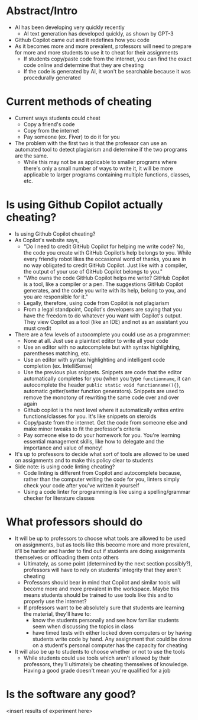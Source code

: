 # Abstract/Intro
- AI has been developing very quickly recently
  - AI text generation has developed quickly, as shown by GPT-3
- Github Copilot came out and it redefines how you code
- As it becomes more and more prevalent, professors will need to prepare for more and more students to use it to cheat for their assignments
  - If students copy/paste code from the internet, you can find the exact code online and determine that they are cheating
  - If the code is generated by AI, it won't be searchable because it was procedurally generated

# Current methods of cheating
- Current ways students could cheat
  - Copy a friend's code 
  - Copy from the internet
  - Pay someone (ex. Fiver) to do it for you
- The problem with the first two is that the professor can use an automated tool to detect plagiarism and determine if the two programs are the same.
  - While this may not be as applicable to smaller programs where there's only a small number of ways to write it, it will be more applicable to larger programs containing multiple functions, classes, etc.

# Is using Github Copilot actually cheating?
- Is using Github Copilot cheating?
- As Copilot's website says,
  - "Do I need to credit GitHub Copilot for helping me write code? No, the code you create with GitHub Copilot’s help belongs to you. While every friendly robot likes the occasional word of thanks, you are in no way obligated to credit GitHub Copilot. Just like with a compiler, the output of your use of GitHub Copilot belongs to you."
  - "Who owns the code GitHub Copilot helps me write? GitHub Copilot is a tool, like a compiler or a pen. The suggestions GitHub Copilot generates, and the code you write with its help, belong to you, and you are responsible for it."
  - Legally, therefore, using code from Copilot is not plagiarism
  - From a legal standpoint, Copilot's developers are saying that you have the freedom to do whatever you want with Copilot's output. They view Copilot as a tool (like an IDE) and not as an assistant you must credit
- There are a few levels of autocomplete you could use as a programmer:
  - None at all. Just use a plaintext editor to write all your code
  - Use an editor with no autocomplete but with syntax highlighting, parentheses matching, etc.
  - Use an editor with syntax highlighting and intelligent code completion (ex. IntelliSense)
  - Use the previous plus snippets. Snippets are code that the editor automatically completes for you (when you type `functionname`, it can autocomplete the header `public static void functionname(){}`, automatic getter/setter function generators). Snippets are used to remove the monotony of rewriting the same code over and over again
  - Github copilot is the next level where it automatically writes entire functions/classes for you. It's like snippets on steroids
  - Copy/paste from the internet. Get the code from someone else and make minor tweaks to fit the professor's criteria
  - Pay someone else to do your homework for you. You're learning essential management skills, like how to delegate and the importance and value of money!
- It's up to professors to decide what sort of tools are allowed to be used on assignments and to make this policy clear to students
- Side note: is using code linting cheating?
  - Code linting is different from Copilot and autocomplete because, rather than the computer writing the code for you, linters simply check your code after you've written it yourself
  - Using a code linter for programming is like using a spelling/grammar checker for literature classes

# What professors should do
- It will be up to professors to choose what tools are allowed to be used on assignments, but as tools like this become more and more prevalent, it'll be harder and harder to find out if students are doing assignments themselves or offloading them onto others
  - Ultimately, as some point (determined by the next section possibly?), professors will have to rely on students' integrity that they aren't cheating
  - Professors should bear in mind that Copilot and similar tools will become more and more prevalent in the workspace. Maybe this means students should be trained to use tools like this and to properly use the internet?
  - If professors want to be absolutely sure that students are learning the material, they'll have to:
    - know the students personally and see how familiar students seem when discussing the topics in class
    - have timed tests with either locked down computers or by having students write code by hand. Any assignment that could be done on a student's personal computer has the capacity for cheating
- It will also be up to students to choose whether or not to use the tools
  - While students could use tools which aren't allowed by their professors, they'll ultimately be cheating themselves of knowledge. Having a good grade doesn't mean you're qualified for a job

# Is the software any good?
\<insert results of experiment here\>
